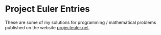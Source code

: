 # Project Euler Entries
These are some of my solutions for programming / mathematical problems published on the website [projecteuler.net](https://projecteuler.net/).
